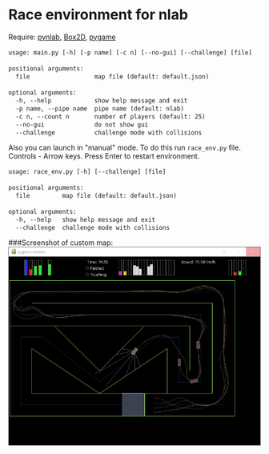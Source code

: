 # Race environment for nlab

Require: [pynlab](https://github.com/Apostol3/pynlab),
[Box2D](https://github.com/pybox2d/pybox2d),
[pygame](http://www.pygame.org/download.shtml)

````
usage: main.py [-h] [-p name] [-c n] [--no-gui] [--challenge] [file]

positional arguments:
  file                  map file (default: default.json)

optional arguments:
  -h, --help            show help message and exit
  -p name, --pipe name  pipe name (default: nlab)
  -c n, --count n       number of players (default: 25)
  --no-gui              do not show gui
  --challenge           challenge mode with collisions
````

Also you can launch in "manual" mode. To do this run `race_env.py` file.
Controls - Arrow keys. Press Enter to restart environment.

````
usage: race_env.py [-h] [--challenge] [file]

positional arguments:
  file         map file (default: default.json)

optional arguments:
  -h, --help   show help message and exit
  --challenge  challenge mode with collisions
````

###Screenshot of custom map:
![screenshot](./screenshot.png)
